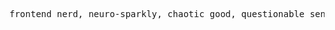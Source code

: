 
<pre>
frontend nerd, neuro-sparkly, chaotic good, questionable sense of humor, three-legged dog mom and gafieira dancer.
</pre>

 
